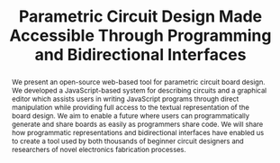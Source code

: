 ---
number: 44
title: "Parametric Circuit Design Made Accessible Through Programming and Bidirectional Interfaces"

author0_name: Leo McElroy
author0_affiliation: Independent Researcher

author1_name: Quentin Bolsee
author1_affiliation: Vrije Universiteit Brussel, MIT Center for Bits and Atoms


abstract: "We present an open-source web-based tool for parametric circuit board design. We developed a JavaScript-based system for describing circuits and a graphical editor which assists users in writing JavaScript programs through direct manipulation while providing full access to the textual representation of the board design. We aim to enable a future where users can programmatically generate and share boards as easily as programmers share code. We will share how programmatic representations and bidirectional interfaces have enabled us to create a tool used by both thousands of beginner circuit designers and researchers of novel electronics fabrication processes."

pdf: 
---